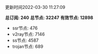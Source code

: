 更新时间2022-03-30 11:27:09

**总订阅: 240**
**总节点: 32247**
**有效节点: 12898**
- ssr节点: 476
- v2ray节点: 7146
- ss节点: 4587
- trojan节点: 689
